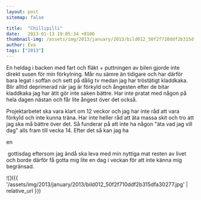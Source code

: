 ```yaml
---
layout: post
sitemap: false

title:  "Chillipilli"
date:   2013-01-13 19:05:34 +0100
thumbnail-img: /assets/img/2013/january/2013/bild012_50f2f710ddf2b315dfa30277.jpg
author: Eva
tags: ["2013"]
---
```


En heldag i backen med fart och fläkt + puttningen av bilen gjorde inte direkt susen för min förkylning. Mår nu sämre än tidigare och har därför bara legat i soffan och sett på dålig tv medan jag har tröstätigt kladdkaka. Blir alltid deprimerad när jag är förkyld och ångesten efter de bitar kladdkaka jag har ätit gör inte saken bättre. Har inte pratat med någon på hela dagen nästan och får lite ångest över det också.

 Projektarbetet ska vara klart om 12 veckor och jag har inte råd att vara förkyld och inte kunna träna. Har inte heller råd att äta massa skit och tro att jag ska må bättre över det. Så funderar på att inte ha någon "äta vad jag vill dag" alls fram till vecka 14. Efter det så kan jag ha 

en

 gottisdag eftersom jag ändå ska leva med min nyttiga mat resten av livet och borde därför få gotta mig lite en dag i veckan för att inte känna mig begränsad.

![]({{ '/assets/img/2013/january/2013/bild012_50f2f710ddf2b315dfa30277.jpg'  | relative_url }})

